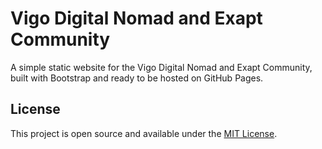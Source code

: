 # Vigo Digital Nomad and Exapt Community

A simple static website for the Vigo Digital Nomad and Exapt Community, built with Bootstrap and ready to be hosted on GitHub Pages.

## License

This project is open source and available under the [MIT License](LICENSE).
